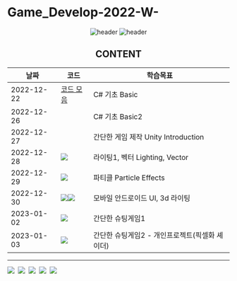 # Game_Develop-2022-W-



<div align="center">
  
![header](https://capsule-render.vercel.app/api?type=rect&height=250&color=auto&text=Game%20Development&fontColor=ffffff)
![header](https://capsule-render.vercel.app/api?type=rect&height=50&color=ebf3f5&text=2022학년도%20겨울학기&fontColor=000000&fontSize=20)


CONTENT
---
|날짜|코드|학습목표|
|------|---|----|
|2022-12-22|[코드 모음](https://github.com/swimmin99/Data_Structure/blob/main/04_List/List1.c)|C# 기초 Basic|
|2022-12-26|[](https://github.com/swimmin99/Data_Structure/blob/main/04_List/List1.c)|C# 기초 Basic2|
|2022-12-27||간단한 게임 제작 Unity Introduction|
|2022-12-28|<img src =https://user-images.githubusercontent.com/109887066/210354794-908298d8-a3b2-4f90-876f-4458955968f7.gif>|라이팅1, 벡터 Lighting, Vector|
|2022-12-29|<img src =https://user-images.githubusercontent.com/109887066/210353791-ad9860fa-5d5f-4fba-a3f3-f52f5e6d9274.gif>|파티클 Particle Effects|
|2022-12-30|<img src =https://user-images.githubusercontent.com/109887066/210353943-410f030b-7a8d-4f72-b461-827be3b0d40c.gif><img src=https://user-images.githubusercontent.com/109887066/210354141-7ddf6e5e-05f7-4144-b472-6e5095343d84.gif>|모바일 안드로이드 UI, 3d 라이팅|
|2023-01-02|<img src =https://user-images.githubusercontent.com/109887066/210354369-f1021650-bb18-4fac-930e-39c02e8575e5.gif>|간단한 슈팅게임1|
|2023-01-03|<img src =https://user-images.githubusercontent.com/109887066/210354373-a6e90365-e989-4291-8c36-56f47b7cdfa8.gif>|간단한 슈팅게임2 - 개인프로젝트(픽셀화 셰이더)




</div>


[^1]:


---
<p align = "left">
<img src="https://img.shields.io/badge/Visual-Studio-5C2D91?style=flat-square&logo=Visual-Studio&logoColor=white"/></a>&nbsp
<img src="https://img.shields.io/badge/Unity-000000?style=flat-square&logo=Unity&logoColor=white"/></a>&nbsp
<img src="https://img.shields.io/badge/C Sharp-239120?style=flat-square&logo=C Sharp&logoColor=white"/></a>&nbsp
<img src="https://img.shields.io/badge/Markdown-000000?style=flat-square&logo=Markdown&logoColor=white"/></a>&nbsp
<img src="https://img.shields.io/badge/HTML5-E34F26?style=flat-square&logo=HTML5&logoColor=white"/></a>&nbsp<br>
</p>
